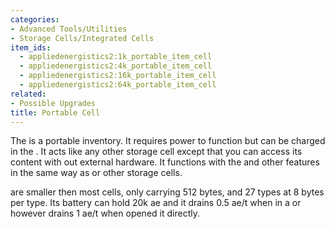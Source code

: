 ```yaml
---
categories:
- Advanced Tools/Utilities
- Storage Cells/Integrated Cells
item_ids:
  - appliedenergistics2:1k_portable_item_cell
  - appliedenergistics2:4k_portable_item_cell
  - appliedenergistics2:16k_portable_item_cell
  - appliedenergistics2:64k_portable_item_cell
related:
- Possible Upgrades
title: Portable Cell
---
```


The <ItemLink id="appliedenergistics2:1k_portable_item_cell"/> is a portable
inventory. It requires power to function but can be charged in the <ItemLink
id="appliedenergistics2:charger"/>. It acts like any other storage
cell except that you can access its content with out external hardware. It
functions with the <ItemLink id="appliedenergistics2:io_port"/> and
other features in the same way as <ItemLink
id="appliedenergistics2:1k_item_storage_cell"/> or other storage cells.

<ItemLink id="appliedenergistics2:1k_portable_item_cell"/> are smaller then most cells, only carrying 512 bytes, 
and 27 types at 8 bytes per type. Its battery can hold 20k ae and it drains 0.5 ae/t when in a
<ItemLink id="appliedenergistics2:drive"/> or <ItemLink
id="appliedenergistics2:chest"/> however drains 1 ae/t when opened
it directly.

<RecipeFor id="appliedenergistics2:1k_portable_item_cell"/>
<RecipeFor id="appliedenergistics2:4k_portable_item_cell"/>
<RecipeFor id="appliedenergistics2:16k_portable_item_cell"/>
<RecipeFor id="appliedenergistics2:64k_portable_item_cell"/>
